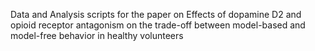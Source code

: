 Data and Analysis scripts for the paper on Effects of dopamine D2 and opioid receptor antagonism on the trade-off between model-based and model-free behavior in healthy volunteers
